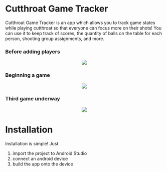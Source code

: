 # Cutthroat Game Tracker
Cutthroat Game Tracker is an app which allows you to track game states while playing cutthroat so that everyone can focus more on their shots! You can use it to keep track of scores, the quantity of balls on the table for each person, shooting group assignments, and more.

### Before adding players
<p align="center">
  <img src="https://github.com/user-attachments/assets/adbcd8cb-1078-4e4a-be5c-b1154e550376"/>
</p>

### Beginning a game
<p align="center">
  <img src="https://github.com/user-attachments/assets/872552f0-dabf-4349-9522-b0ecbf8d3639"/>
</p>

### Third game underway
<p align="center">
  <img src="https://github.com/user-attachments/assets/1fdb3256-e6a8-47da-ac8a-62f366a04806"/>
</p>

# Installation
Installation is simple! Just
1. import the project to Android Studio
2. connect an android device
3. build the app onto the device
